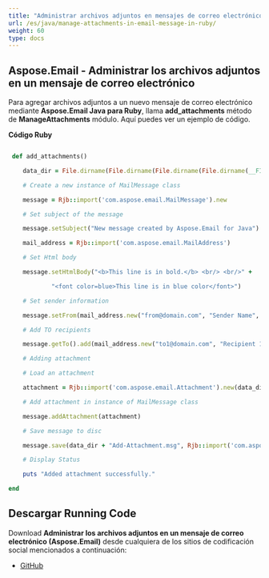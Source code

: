 ```yaml
---
title: "Administrar archivos adjuntos en mensajes de correo electrónico en Ruby"
url: /es/java/manage-attachments-in-email-message-in-ruby/
weight: 60
type: docs
---
```


## **Aspose.Email - Administrar los archivos adjuntos en un mensaje de correo electrónico**
Para agregar archivos adjuntos a un nuevo mensaje de correo electrónico mediante **Aspose.Email Java para Ruby**, llama **add_attachments** método de **ManageAttachments** módulo. Aquí puedes ver un ejemplo de código.

**Código Ruby**

``` ruby

 def add_attachments()

    data_dir = File.dirname(File.dirname(File.dirname(File.dirname(__FILE__)))) + '/data/'

    # Create a new instance of MailMessage class

    message = Rjb::import('com.aspose.email.MailMessage').new

    # Set subject of the message

    message.setSubject("New message created by Aspose.Email for Java")

    mail_address = Rjb::import('com.aspose.email.MailAddress')

    # Set Html body

    message.setHtmlBody("<b>This line is in bold.</b> <br/> <br/>" +

            "<font color=blue>This line is in blue color</font>")

    # Set sender information

    message.setFrom(mail_address.new("from@domain.com", "Sender Name", false))

    # Add TO recipients

    message.getTo().add(mail_address.new("to1@domain.com", "Recipient 1", false))

    # Adding attachment

    # Load an attachment

    attachment = Rjb::import('com.aspose.email.Attachment').new(data_dir + "attachment.txt")

    # Add attachment in instance of MailMessage class

    message.addAttachment(attachment)

    # Save message to disc

    message.save(data_dir + "Add-Attachment.msg", Rjb::import('com.aspose.email.MessageFormat').getMsg())

    # Display Status

    puts "Added attachment successfully."

end

```
## **Descargar Running Code**
Download **Administrar los archivos adjuntos en un mensaje de correo electrónico (Aspose.Email)** desde cualquiera de los sitios de codificación social mencionados a continuación:

- [GitHub](https://github.com/aspose-email/Aspose.Email-for-Java/blob/master/Plugins/Aspose_Email_Java_for_Ruby/lib/asposeemailjava/Email/manageattachments.rb)
